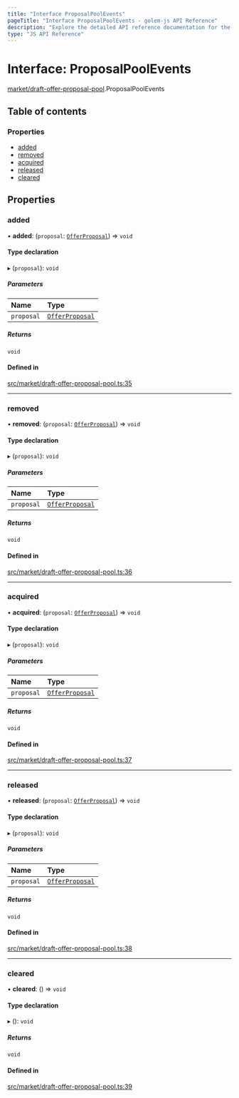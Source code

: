 ```yaml
---
title: "Interface ProposalPoolEvents"
pageTitle: "Interface ProposalPoolEvents - golem-js API Reference"
description: "Explore the detailed API reference documentation for the Interface ProposalPoolEvents within the golem-js SDK for the Golem Network."
type: "JS API Reference"
---
```

# Interface: ProposalPoolEvents

[market/draft-offer-proposal-pool](../modules/market_draft_offer_proposal_pool).ProposalPoolEvents

## Table of contents

### Properties

- [added](market_draft_offer_proposal_pool.ProposalPoolEvents#added)
- [removed](market_draft_offer_proposal_pool.ProposalPoolEvents#removed)
- [acquired](market_draft_offer_proposal_pool.ProposalPoolEvents#acquired)
- [released](market_draft_offer_proposal_pool.ProposalPoolEvents#released)
- [cleared](market_draft_offer_proposal_pool.ProposalPoolEvents#cleared)

## Properties

### added

• **added**: (`proposal`: [`OfferProposal`](../classes/market_proposal_offer_proposal.OfferProposal)) => `void`

#### Type declaration

▸ (`proposal`): `void`

##### Parameters

| Name | Type |
| :------ | :------ |
| `proposal` | [`OfferProposal`](../classes/market_proposal_offer_proposal.OfferProposal) |

##### Returns

`void`

#### Defined in

[src/market/draft-offer-proposal-pool.ts:35](https://github.com/golemfactory/golem-js/blob/570126bc/src/market/draft-offer-proposal-pool.ts#L35)

___

### removed

• **removed**: (`proposal`: [`OfferProposal`](../classes/market_proposal_offer_proposal.OfferProposal)) => `void`

#### Type declaration

▸ (`proposal`): `void`

##### Parameters

| Name | Type |
| :------ | :------ |
| `proposal` | [`OfferProposal`](../classes/market_proposal_offer_proposal.OfferProposal) |

##### Returns

`void`

#### Defined in

[src/market/draft-offer-proposal-pool.ts:36](https://github.com/golemfactory/golem-js/blob/570126bc/src/market/draft-offer-proposal-pool.ts#L36)

___

### acquired

• **acquired**: (`proposal`: [`OfferProposal`](../classes/market_proposal_offer_proposal.OfferProposal)) => `void`

#### Type declaration

▸ (`proposal`): `void`

##### Parameters

| Name | Type |
| :------ | :------ |
| `proposal` | [`OfferProposal`](../classes/market_proposal_offer_proposal.OfferProposal) |

##### Returns

`void`

#### Defined in

[src/market/draft-offer-proposal-pool.ts:37](https://github.com/golemfactory/golem-js/blob/570126bc/src/market/draft-offer-proposal-pool.ts#L37)

___

### released

• **released**: (`proposal`: [`OfferProposal`](../classes/market_proposal_offer_proposal.OfferProposal)) => `void`

#### Type declaration

▸ (`proposal`): `void`

##### Parameters

| Name | Type |
| :------ | :------ |
| `proposal` | [`OfferProposal`](../classes/market_proposal_offer_proposal.OfferProposal) |

##### Returns

`void`

#### Defined in

[src/market/draft-offer-proposal-pool.ts:38](https://github.com/golemfactory/golem-js/blob/570126bc/src/market/draft-offer-proposal-pool.ts#L38)

___

### cleared

• **cleared**: () => `void`

#### Type declaration

▸ (): `void`

##### Returns

`void`

#### Defined in

[src/market/draft-offer-proposal-pool.ts:39](https://github.com/golemfactory/golem-js/blob/570126bc/src/market/draft-offer-proposal-pool.ts#L39)
